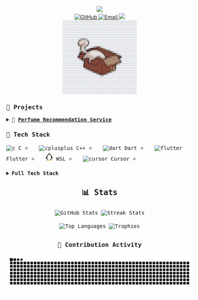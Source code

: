 <div align="center">
  <img src="https://capsule-render.vercel.app/api?type=waving&color=gradient&height=200&section=header&text=Juny%20Jeon&fontSize=70&animation=fadeIn&fontAlignY=38&desc=Developer%20from%20South%20Korea&descAlignY=55&descAlign=62" />
</div>

<div align="center">
  <a href="https://github.com/junyjeon" target="_blank">
    <img src="https://img.shields.io/badge/GitHub-181717?style=flat-square&logo=github&logoColor=white" alt="GitHub" />
  </a>
  <a href="mailto:jjy8479@naver.com" target="_blank">
    <img src="https://img.shields.io/badge/Email-EA4335?style=flat-square&logo=gmail&logoColor=white" alt="Email" />
  </a>
  <img src="https://visitor-badge.laobi.icu/badge?page_id=junyjeon.junyjeon&left_color=darkcyan&right_color=darkgrey"  />
</div>

<!-- <h3 align="center">👨‍💻 [Your title here]</h3>

<p align="center">
  <em>[Your introduction here]</em>
</p> -->

<samp>
<div align="center">
  <img height="200" src="./AsciiArt.svg"  />
</div>

<!--
###

<div align="center">
  <img src="https://img.shields.io/static/v1?message=LinkedIn&logo=linkedin&label=&color=0077B5&logoColor=white&labelColor=&style=for-the-badge" height="25" alt="linkedin logo"  />
  <img src="https://img.shields.io/static/v1?message=Youtube&logo=youtube&label=&color=FF0000&logoColor=white&labelColor=&style=for-the-badge" height="25" alt="youtube logo"  />
  <img src="https://img.shields.io/static/v1?message=Twitter&logo=twitter&label=&color=1DA1F2&logoColor=white&labelColor=&style=for-the-badge" height="25" alt="twitter logo"  />
</div>
-->
###

<!-- <h3 align="left">🚀 About Me</h3> -->
<!-- 
<p align="left">
  Your introduction will go here
</p> -->

<h3 align="left">💼 Projects</h3>

<details>
<summary><strong>🌸 <a href="https://github.com/junyjeon/preference">Perfume Recommendation Service</a></strong></summary>

<div>
  <img src="https://img.shields.io/badge/Flutter-02569B?style=flat&logo=flutter&logoColor=white" alt="Flutter"/>
  <img src="https://img.shields.io/badge/Neo4j-008CC1?style=flat&logo=neo4j&logoColor=white" alt="Neo4j"/>
  <img src="https://img.shields.io/badge/GPT--4-412991?style=flat&logo=openai&logoColor=white" alt="GPT-4"/>
</div>

  - 📱 Perfume recommendation app built with Flutter and Neo4j graph database
  - 🤖 Implemented keyword extraction from user reviews using GPT-4
  - 🔍 Created graph-based recommendation system using extracted keywords

  <b>Tech Stack:</b>
  - Flutter, Riverpod, go_router
  - Neo4j graph database, GPT-4 API
  - Material Design 3

  <b>Key Features:</b>
  - AI-powered review keyword extraction
  - Graph visualization of perfume relationships
  - Personalized recommendations based on semantic analysis
</details>

<h3 align="left">🔨 Tech Stack</h3>

<div align="left">
  <img src="https://cdn.jsdelivr.net/gh/devicons/devicon/icons/c/c-original.svg" height="20" alt="c" /> C ⭐
  <img width="12" />
  <img src="https://cdn.jsdelivr.net/gh/devicons/devicon/icons/cplusplus/cplusplus-original.svg" height="20" alt="cplusplus" /> C++ ⭐
  <img width="12" />
  <img src="https://cdn.jsdelivr.net/gh/devicons/devicon/icons/dart/dart-original.svg" height="20" alt="dart" /> Dart ⭐
  <img width="12" />
  <img src="https://cdn.jsdelivr.net/gh/devicons/devicon/icons/flutter/flutter-original.svg" height="20" alt="flutter" /> Flutter ⭐
  <img width="12" />
  <img src="https://raw.githubusercontent.com/twitter/twemoji/master/assets/svg/1f427.svg" height="20" alt="penguin" /> WSL ⭐
  <img width="12" />
  <img src="https://cursor.sh/brand/icon.svg" height="20" alt="cursor" /> Cursor ⭐
</div>
<br>

<details>
<summary><strong>Full Tech Stack</strong></summary>

Languages:
<div align="left">
  <img src="https://cdn.jsdelivr.net/gh/devicons/devicon/icons/c/c-original.svg" height="20" alt="c" /> C
  <img width="12" />
  <img src="https://cdn.jsdelivr.net/gh/devicons/devicon/icons/cplusplus/cplusplus-original.svg" height="20" alt="cplusplus" /> C++
  <img width="12" />
  <img src="https://cdn.jsdelivr.net/gh/devicons/devicon/icons/rust/rust-original.svg" height="20" alt="rust" /> Rust
  <img width="12" />
  <img src="https://cdn.jsdelivr.net/gh/devicons/devicon/icons/python/python-original.svg" height="20" alt="python" /> Python
  <img width="12" />
  <img src="https://cdn.jsdelivr.net/gh/devicons/devicon/icons/javascript/javascript-original.svg" height="20" alt="javascript" /> JavaScript
  <img width="12" />
  <img src="https://cdn.jsdelivr.net/gh/devicons/devicon/icons/typescript/typescript-original.svg" height="20" alt="typescript" /> TypeScript
  <img width="12" />
  <img src="https://cdn.jsdelivr.net/gh/devicons/devicon/icons/dart/dart-original.svg" height="20" alt="dart" /> Dart
</div>

LLM Models:
<div align="left">
  <img src="https://upload.wikimedia.org/wikipedia/commons/0/04/ChatGPT_logo.svg" height="20" alt="gpt4" /> GPT
  <img width="12" />
  <img src="./assets/claude-color.svg" height="20" alt="claude" /> Claude
  <img width="12" />
  <img src="https://www.gstatic.com/lamda/images/favicon_v1_150160cddff7f294ce30.svg" height="20" alt="gemini" /> Gemini
  <img width="12" />
  <img src="https://img.shields.io/badge/Llama-4856FF?style=flat&logo=meta&logoColor=white" height="20" alt="llama" /> Llama
  <img width="12" />
  <img src="https://play-lh.googleusercontent.com/d2zqBFBEymSZKaVg_dRo1gh3hBFn7_Kl9rO74xkDmnJeLgDW0MoJD3cUx0QzZN6jdsg=w240-h480-rw" height="20" alt="deepseek" /> Deepseek
  <img width="12" />
  <img src="https://x.com/favicon.ico" height="20" alt="grok" /> Grok
</div>

LLM Tools:
<div align="left">
  <img src="https://python.langchain.com/img/favicon.ico" height="20" alt="langchain" /> Langchain
  <img width="12" />
  <img src="https://smith.langchain.com/favicon.ico" height="20" alt="langsmith" /> LangSmith
</div>

Search Engines:
<div align="left">
  <img src="https://cdn.jsdelivr.net/gh/devicons/devicon/icons/elasticsearch/elasticsearch-original.svg" height="20" alt="elasticsearch" /> ElasticSearch
  <img width="12" />
  <img src="https://tantivy-search.github.io/logo/tantivy-logo.png" height="20" alt="tantivy" /> Tantivy
</div>

Frontend:
<div align="left">
  <img src="https://cdn.jsdelivr.net/gh/devicons/devicon/icons/html5/html5-original.svg" height="20" alt="html5" /> HTML5
  <img width="12" />
  <img src="https://cdn.jsdelivr.net/gh/devicons/devicon/icons/css3/css3-original.svg" height="20" alt="css3" /> CSS3
  <img width="12" />
  <img src="https://cdn.jsdelivr.net/gh/devicons/devicon/icons/react/react-original.svg" height="20" alt="react" /> React
  <img width="12" />
  <img src="https://cdn.jsdelivr.net/gh/devicons/devicon/icons/tailwindcss/tailwindcss-original-wordmark.svg" height="20" alt="tailwindcss" /> TailwindCSS
  <img width="12" />
  <img src="https://cdn.jsdelivr.net/gh/devicons/devicon/icons/bootstrap/bootstrap-original.svg" height="20" alt="bootstrap" /> Bootstrap
  <img width="12" />
  <img src="https://cdn.jsdelivr.net/gh/devicons/devicon/icons/flutter/flutter-original.svg" height="20" alt="flutter" /> Flutter
  <img width="12" />
  <img src="https://cdn.jsdelivr.net/gh/devicons/devicon/icons/electron/electron-original.svg" height="20" alt="electron" /> Electron
  <img width="12" />
  <img src="https://avatars.githubusercontent.com/u/54536011" height="20" alt="tauri" /> Tauri 2.0
</div>

Design Tools:
<div align="left">
  <img src="https://cdn.jsdelivr.net/gh/devicons/devicon/icons/figma/figma-original.svg" height="20" alt="figma" /> Figma
  <img width="12" />
  <img src="https://cdn.jsdelivr.net/gh/devicons/devicon/icons/sketch/sketch-original.svg" height="20" alt="sketch" /> Sketch
</div>

CMS:
<div align="left">
  <img src="https://cdn.jsdelivr.net/gh/devicons/devicon/icons/wordpress/wordpress-original.svg" height="20" alt="wordpress" /> WordPress
  <img width="12" />
  <img src="https://cdn.jsdelivr.net/gh/devicons/devicon/icons/webflow/webflow-original.svg" height="20" alt="webflow" /> Webflow
</div>

Backend:
<div align="left">
  <img src="https://cdn.jsdelivr.net/gh/devicons/devicon/icons/fastapi/fastapi-original.svg" height="20" alt="fastapi" /> FastAPI
  <img width="12" />
  <img src="https://cdn.jsdelivr.net/gh/devicons/devicon/icons/postgresql/postgresql-original.svg" height="20" alt="postgresql" /> PostgreSQL
  <img width="12" />
  <img src="https://cdn.jsdelivr.net/gh/devicons/devicon/icons/mysql/mysql-original.svg" height="20" alt="mysql" /> MySQL
  <img width="12" />
  <img src="https://cdn.jsdelivr.net/gh/devicons/devicon/icons/redis/redis-original.svg" height="20" alt="redis" /> Redis
</div>

Testing & Automation:
<div align="left">
  <img src="https://cdn.jsdelivr.net/gh/devicons/devicon/icons/selenium/selenium-original.svg" height="20" alt="selenium" /> Selenium
  <img width="12" />
  <img src="https://cdn.jsdelivr.net/gh/devicons/devicon/icons/python/python-original.svg" height="20" alt="bs4" /> BeautifulSoup4
  <img width="12" />
  <img src="https://raw.githubusercontent.com/twitter/twemoji/master/assets/svg/1f916.svg" height="20" alt="robot" /> MacroRecord
</div>

DevOps:
<div align="left">
  <img src="https://cdn.jsdelivr.net/gh/devicons/devicon/icons/git/git-original.svg" height="20" alt="git" /> Git
  <img width="12" />
  <img src="https://cdn.jsdelivr.net/gh/devicons/devicon/icons/cmake/cmake-original.svg" height="20" alt="make" /> Make
  <img width="12" />
  <img src="https://cdn.jsdelivr.net/gh/devicons/devicon/icons/docker/docker-original.svg" height="20" alt="docker" /> Docker
  <img width="12" />
  <img src="https://cdn.jsdelivr.net/gh/devicons/devicon/icons/amazonwebservices/amazonwebservices-plain-wordmark.svg" height="20" alt="aws" /> AWS
  <img width="12" />
  <img src="https://cdn.jsdelivr.net/gh/devicons/devicon/icons/nginx/nginx-original.svg" height="20" alt="nginx" /> Nginx
  <img width="12" />
  <img src="https://raw.githubusercontent.com/twitter/twemoji/master/assets/svg/1f427.svg" height="20" alt="penguin" /> WSL
</div>

IDEs & Editors:
<div align="left">
  <img src="https://cdn.jsdelivr.net/gh/devicons/devicon/icons/vim/vim-original.svg" height="20" alt="vim" /> Vim
  <img width="12" />
  <img src="https://cdn.jsdelivr.net/gh/devicons/devicon/icons/vscode/vscode-original.svg" height="20" alt="vscode" /> VSCode
  <img width="12" />
  <img src="https://cursor.sh/brand/icon.svg" height="20" alt="cursor" /> Cursor
  <img width="12" />
  <img src="https://cdn.jsdelivr.net/gh/devicons/devicon/icons/xcode/xcode-original.svg" height="20" alt="xcode" /> Xcode
</div>

Data Science:
<div align="left">
  <img src="https://cdn.jsdelivr.net/gh/devicons/devicon/icons/jupyter/jupyter-original.svg" height="20" alt="jupyter" /> Jupyter
</div>

Game Development:
<div align="left">
  <img src="https://cdn.jsdelivr.net/gh/devicons/devicon/icons/unrealengine/unrealengine-original.svg" height="20" alt="unrealengine" /> Unreal Engine 5
  <img width="12" />
  <img src="https://cdn.jsdelivr.net/gh/devicons/devicon/icons/unity/unity-original.svg" height="20" alt="unity" /> Unity 6
</div>

Operating Systems:
<div align="left">
  <img src="https://cdn.jsdelivr.net/gh/devicons/devicon/icons/linux/linux-original.svg" height="20" alt="linux" /> Linux
  <img width="12" />
  <img src="https://cdn.jsdelivr.net/gh/devicons/devicon/icons/ubuntu/ubuntu-plain.svg" height="20" alt="ubuntu" /> Ubuntu
  <img width="12" />
  <img src="https://cdn.jsdelivr.net/gh/devicons/devicon/icons/debian/debian-original.svg" height="20" alt="debian" /> Debian
  <img width="12" />
  <img src="https://cdn.jsdelivr.net/gh/devicons/devicon/icons/windows8/windows8-original.svg" height="20" alt="windows" /> Windows
  <img width="12" />
  <img src="https://cdn.jsdelivr.net/gh/devicons/devicon/icons/apple/apple-original.svg" height="20" alt="apple" /> macOS
</div>
</details>

###

<!-- <h3 align="left">🔥   My Stats :</h3> -->
<!--
###
<div align="center">
  <img src="https://raw.githubusercontent.com/maurodesouza/profile-readme-generator/master/src/assets/icons/social/instagram/default.svg" width="52" height="40" alt="instagram logo"  />
  <img src="https://raw.githubusercontent.com/maurodesouza/profile-readme-generator/master/src/assets/icons/social/slack/default.svg" width="52" height="40" alt="slack logo"  />
  <img src="https://raw.githubusercontent.com/maurodesouza/profile-readme-generator/master/src/assets/icons/social/discord/default.svg" width="52" height="40" alt="discord logo"  />
  <img src="https://raw.githubusercontent.com/maurodesouza/profile-readme-generator/master/src/assets/icons/social/linkedin/default.svg" width="52" height="40" alt="linkedin logo"  />
  <img src="https://raw.githubusercontent.com/maurodesouza/profile-readme-generator/master/src/assets/icons/social/medium/default.svg" width="52" height="40" alt="medium logo"  />
  <img src="https://raw.githubusercontent.com/maurodesouza/profile-readme-generator/master/src/assets/icons/social/unsplash/default.svg" width="52" height="40" alt="unsplash logo"  />
  <img src="https://raw.githubusercontent.com/maurodesouza/profile-readme-generator/master/src/assets/icons/social/codepen/default.svg" width="52" height="40" alt="codepen logo"  />
</div>
-->

###

<h2 align="center">📊 Stats</h2>

<div align="center">
  <div style="display: inline-block; margin: 10px;">
    <img src="https://github-readme-stats.vercel.app/api?username=junyjeon&show_icons=true&theme=dracula&hide_border=true" width="400" alt="GitHub Stats" />
    <img src="https://github-readme-streak-stats.herokuapp.com/?user=junyjeon&theme=dracula&hide_border=true" width="400" alt="Streak Stats" />
  </div>
  <div style="display: inline-block; margin: 10px;">
    <img src="https://github-readme-stats.vercel.app/api/top-langs/?username=junyjeon&layout=compact&theme=dracula&hide_border=true" width="400" alt="Top Languages" />
    <img src="https://github-profile-trophy.vercel.app/?username=junyjeon&theme=dracula&no-frame=true&column=3&row=2" width="400" alt="Trophies" />
  </div>
</div>

<h3 align="center">🐍 Contribution Activity</h3>
<div align="center">
  <img alt="snake eating my contributions" src="https://raw.githubusercontent.com/junyjeon/junyjeon/output/snake.svg" />
</div>

###
</samp>
